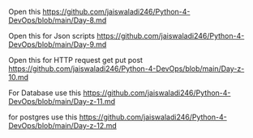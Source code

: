 Open this https://github.com/jaiswaladi246/Python-4-DevOps/blob/main/Day-8.md

Open this for Json scripts https://github.com/jaiswaladi246/Python-4-DevOps/blob/main/Day-9.md

Open this for HTTP request get  put post https://github.com/jaiswaladi246/Python-4-DevOps/blob/main/Day-z-10.md

For Database use this https://github.com/jaiswaladi246/Python-4-DevOps/blob/main/Day-z-11.md

for postgres use this https://github.com/jaiswaladi246/Python-4-DevOps/blob/main/Day-z-12.md
